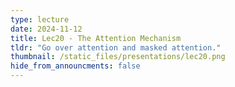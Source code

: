 ```yaml
---
type: lecture
date: 2024-11-12
title: Lec20 - The Attention Mechanism
tldr: "Go over attention and masked attention."
thumbnail: /static_files/presentations/lec20.png
hide_from_announcments: false
---
```

